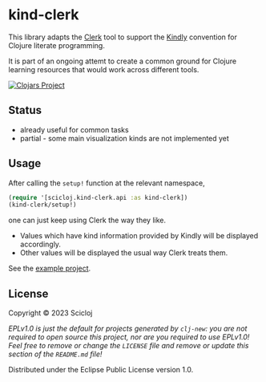 # kind-clerk

This library adapts the [Clerk](https://clerk.vision/) tool to support the [Kindly](https://scicloj.github.io/kindly/) convention for Clojure literate programming.

It is part of an ongoing attemt to create a common ground for Clojure learning resources that would work across different tools.

[![Clojars Project](https://img.shields.io/clojars/v/org.scicloj/kind-clerk.svg)](https://clojars.org/org.scicloj/kind-clerk)

## Status
* already useful for common tasks
* partial - some main visualization kinds are not implemented yet

## Usage

After calling the `setup!` function at the relevant namespace,
```clj
(require '[scicloj.kind-clerk.api :as kind-clerk])
(kind-clerk/setup!)
```
one can just keep using Clerk the way they like.

* Values which have kind information provided by Kindly will be displayed accordingly. 
* Other values will be displayed the usual way Clerk treats them.

See the [example project](./examples/example-project).

## License

Copyright © 2023 Scicloj

_EPLv1.0 is just the default for projects generated by `clj-new`: you are not_
_required to open source this project, nor are you required to use EPLv1.0!_
_Feel free to remove or change the `LICENSE` file and remove or update this_
_section of the `README.md` file!_

Distributed under the Eclipse Public License version 1.0.
